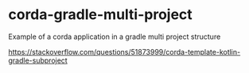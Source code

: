 # corda-gradle-multi-project
Example of a corda application in a gradle multi project structure

https://stackoverflow.com/questions/51873999/corda-template-kotlin-gradle-subproject
